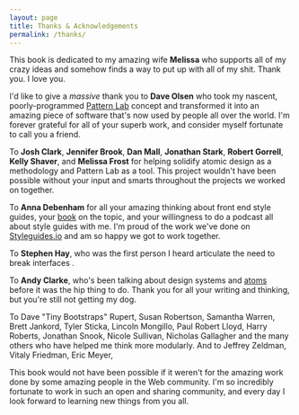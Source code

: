 ```yaml
---
layout: page
title: Thanks & Acknowledgements
permalink: /thanks/
---
```


This book is dedicated to my amazing wife __Melissa__ who supports all of my crazy ideas and somehow finds a way to put up with all of my shit. Thank you. I love you.

I'd like to give a *massive* thank you to __Dave Olsen__ who took my nascent, poorly-programmed [Pattern Lab](http://patternlab.io) concept and transformed it into an amazing piece of software that's now used by people all over the world. I'm forever grateful for all of your superb work, and consider myself fortunate to call you a friend.

To __Josh Clark__, __Jennifer Brook__, __Dan Mall__, __Jonathan Stark__, __Robert Gorrell__, __Kelly Shaver__, and __Melissa Frost__ for helping solidify atomic design as a methodology and Pattern Lab as a tool. This project wouldn't have been possible without your input and smarts throughout the projects we worked on together.

To __Anna Debenham__ for all your amazing thinking about front end style guides, your [book](http://maban.co.uk/projects/front-end-style-guides/) on the topic, and your willingness to do a podcast all about style guides with me. I'm proud of the work we've done on [Styleguides.io](http://styleguides.io/) and am so happy we got to work together.

To **Stephen Hay**, who was the first person I heard articulate the need to break interfaces .

To __Andy Clarke__, who's been talking about design systems and  [atoms](http://stuffandnonsense.co.uk/blog/about/an-extract-from-designing-atoms-and-elements) before it was the hip thing to do. Thank you for all your writing and thinking, but you're still not getting my dog.

To Dave "Tiny Bootstraps" Rupert, Susan Robertson, Samantha Warren, Brett Jankord, Tyler Sticka, Lincoln Mongillo, Paul Robert Lloyd, Harry Roberts, Jonathan Snook, Nicole Sullivan, Nicholas Gallagher and the many others who have helped me think more modularly. And to Jeffrey Zeldman, Vitaly Friedman, Eric Meyer, 

This book would not have been possible if it weren't for the amazing work done by some amazing people in the Web community. I'm so incredibly fortunate to work in such an open and sharing community, and every day I look forward to learning new things from you all.
